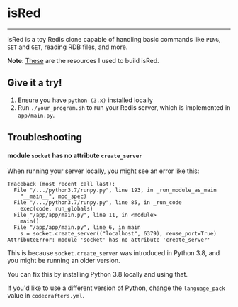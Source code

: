 # isRed
----
isRed is a toy Redis clone capable of handling
basic commands like `PING`, `SET` and `GET`, reading RDB files, and more. 

**Note**: [These](https://codecrafters.io) are the resources I used to build isRed.



## Give it a try!

1. Ensure you have `python (3.x)` installed locally
1. Run `./your_program.sh` to run your Redis server, which is implemented in
   `app/main.py`.

## Troubleshooting

#### module `socket` has no attribute `create_server`

When running your server locally, you might see an error like this:

```
Traceback (most recent call last):
  File "/.../python3.7/runpy.py", line 193, in _run_module_as_main
    "__main__", mod_spec)
  File "/.../python3.7/runpy.py", line 85, in _run_code
    exec(code, run_globals)
  File "/app/app/main.py", line 11, in <module>
    main()
  File "/app/app/main.py", line 6, in main
    s = socket.create_server(("localhost", 6379), reuse_port=True)
AttributeError: module 'socket' has no attribute 'create_server'
```

This is because `socket.create_server` was introduced in Python 3.8, and you
might be running an older version.

You can fix this by installing Python 3.8 locally and using that.

If you'd like to use a different version of Python, change the `language_pack`
value in `codecrafters.yml`.
